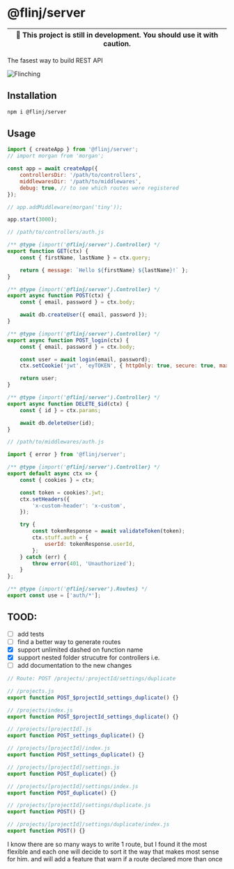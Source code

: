 # @flinj/server

| :construction: This project is still in development. You should use it with caution. |
| ------------------------------------------------------------------------------------ |

The fasest way to build REST API

![Flinching](https://media.giphy.com/media/TpXiNmXLdpOaEENYci/giphy.gif)

## Installation

```bash
npm i @flinj/server
```

## Usage

```js
import { createApp } from '@flinj/server';
// import morgan from 'morgan';

const app = await createApp({
	controllersDir: '/path/to/controllers',
	middlewaresDir: '/path/to/middlewares',
	debug: true, // to see which routes were registered
});

// app.addMiddleware(morgan('tiny'));

app.start(3000);
```

```js
// /path/to/controllers/auth.js

/** @type {import('@flinj/server').Controller} */
export function GET(ctx) {
	const { firstName, lastName } = ctx.query;

	return { message: `Hello ${firstName} ${lastName}!` };
}

/** @type {import('@flinj/server').Controller} */
export async function POST(ctx) {
	const { email, password } = ctx.body;

	await db.createUser({ email, password });
}

/** @type {import('@flinj/server').Controller} */
export async function POST_login(ctx) {
	const { email, password } = ctx.body;

	const user = await login(email, password);
	ctx.setCookie('jwt', 'eyTOKEN', { httpOnly: true, secure: true, maxAge: 1000 * 60 * 60 * 24 * 3 });

	return user;
}

/** @type {import('@flinj/server').Controller} */
export async function DELETE_$id(ctx) {
	const { id } = ctx.params;

	await db.deleteUser(id);
}
```

```js
// /path/to/middlewares/auth.js

import { error } from '@flinj/server';

/** @type {import('@flinj/server').Controller} */
export default async ctx => {
	const { cookies } = ctx;

	const token = cookies?.jwt;
	ctx.setHeaders({
		'x-custom-header': 'x-custom',
	});

	try {
		const tokenResponse = await validateToken(token);
		ctx.stuff.auth = {
			userId: tokenResponse.userId,
		};
	} catch (err) {
		throw error(401, 'Unauthorized');
	}
};

/** @type {import('@flinj/server').Routes} */
export const use = ['auth/*'];
```

## TOOD:

- [ ] add tests
- [ ] find a better way to generate routes
- [x] support unlimited dashed on function name
- [x] support nested folder strucutre for controllers i.e.
- [ ] add documentation to the new changes

```js
// Route: POST /projects/:projectId/settings/duplicate

// /projects.js
export function POST_$projectId_settings_duplicate() {}

// /projects/index.js
export function POST_$projectId_settings_duplicate() {}

// /projects/[projectId].js
export function POST_settings_duplicate() {}

// /projects/[projectId]/index.js
export function POST_settings_duplicate() {}

// /projects/[projectId]/settings.js
export function POST_duplicate() {}

// /projects/[projectId]/settings/index.js
export function POST_duplicate() {}

// /projects/[projectId]/settings/duplicate.js
export function POST() {}

// /projects/[projectId]/settings/duplicate/index.js
export function POST() {}
```

I know there are so many ways to write 1 route, but I found it the most flexible and each one will decide to sort it the way that makes most sense for him. and will add a feature that warn if a route declared more than once
